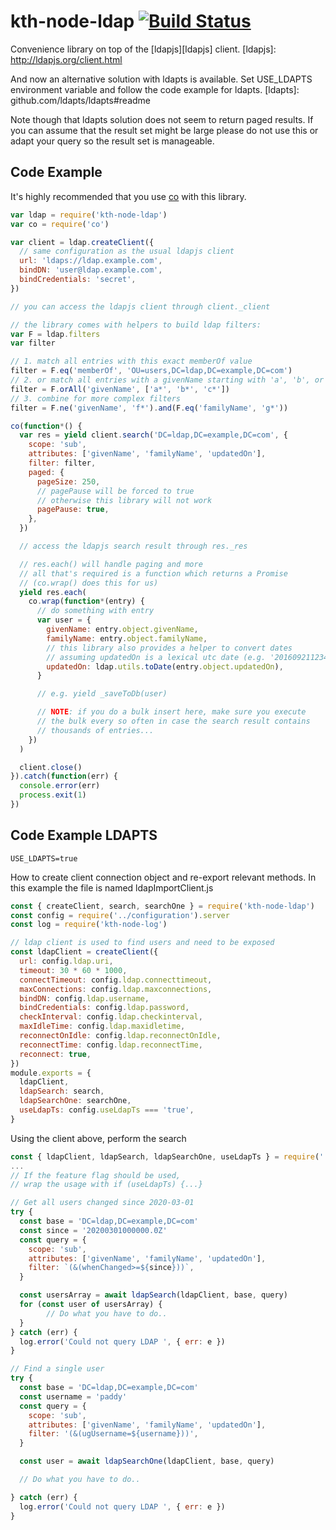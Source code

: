 # kth-node-ldap [![Build Status](https://travis-ci.org/KTH/kth-node-ldap.svg?branch=master)](https://travis-ci.org/KTH/kth-node-ldap)

Convenience library on top of the [ldapjs][ldapjs] client.
[ldapjs]: http://ldapjs.org/client.html

And now an alternative solution with ldapts is available. Set USE_LDAPTS environment variable and follow the code example for ldapts.
[ldapts]: github.com/ldapts/ldapts#readme

Note though that ldapts solution does not seem to return paged results. If you can assume that the result set might be large please do not use this or adapt your query so the result set is manageable.

## Code Example

It's highly recommended that you use [co][co] with this library.

[co]: https://www.npmjs.com/package/co

```javascript
var ldap = require('kth-node-ldap')
var co = require('co')

var client = ldap.createClient({
  // same configuration as the usual ldapjs client
  url: 'ldaps://ldap.example.com',
  bindDN: 'user@ldap.example.com',
  bindCredentials: 'secret',
})

// you can access the ldapjs client through client._client

// the library comes with helpers to build ldap filters:
var F = ldap.filters
var filter

// 1. match all entries with this exact memberOf value
filter = F.eq('memberOf', 'OU=users,DC=ldap,DC=example,DC=com')
// 2. or match all entries with a givenName starting with 'a', 'b', or 'c'
filter = F.orAll('givenName', ['a*', 'b*', 'c*'])
// 3. combine for more complex filters
filter = F.ne('givenName', 'f*').and(F.eq('familyName', 'g*'))

co(function*() {
  var res = yield client.search('DC=ldap,DC=example,DC=com', {
    scope: 'sub',
    attributes: ['givenName', 'familyName', 'updatedOn'],
    filter: filter,
    paged: {
      pageSize: 250,
      // pagePause will be forced to true
      // otherwise this library will not work
      pagePause: true,
    },
  })

  // access the ldapjs search result through res._res

  // res.each() will handle paging and more
  // all that's required is a function which returns a Promise
  // (co.wrap() does this for us)
  yield res.each(
    co.wrap(function*(entry) {
      // do something with entry
      var user = {
        givenName: entry.object.givenName,
        familyName: entry.object.familyName,
        // this library also provides a helper to convert dates
        // assuming updatedOn is a lexical utc date (e.g. '20160921123456.0Z')
        updatedOn: ldap.utils.toDate(entry.object.updatedOn),
      }

      // e.g. yield _saveToDb(user)

      // NOTE: if you do a bulk insert here, make sure you execute
      // the bulk every so often in case the search result contains
      // thousands of entries...
    })
  )

  client.close()
}).catch(function(err) {
  console.error(err)
  process.exit(1)
})
```

## Code Example LDAPTS

```
USE_LDAPTS=true
```

How to create client connection object and re-export relevant methods. In this example the file is named ldapImportClient.js

```javascript
const { createClient, search, searchOne } = require('kth-node-ldap')
const config = require('../configuration').server
const log = require('kth-node-log')

// ldap client is used to find users and need to be exposed
const ldapClient = createClient({
  url: config.ldap.uri,
  timeout: 30 * 60 * 1000,
  connectTimeout: config.ldap.connecttimeout,
  maxConnections: config.ldap.maxconnections,
  bindDN: config.ldap.username,
  bindCredentials: config.ldap.password,
  checkInterval: config.ldap.checkinterval,
  maxIdleTime: config.ldap.maxidletime,
  reconnectOnIdle: config.ldap.reconnectOnIdle,
  reconnectTime: config.ldap.reconnectTime,
  reconnect: true,
})
module.exports = {
  ldapClient,
  ldapSearch: search,
  ldapSearchOne: searchOne,
  useLdapTs: config.useLdapTs === 'true',
}
```

Using the client above, perform the search

```javascript
const { ldapClient, ldapSearch, ldapSearchOne, useLdapTs } = require('./ldapImportClient')
...
// If the feature flag should be used,
// wrap the usage with if (useLdapTs) {...}

// Get all users changed since 2020-03-01
try {
  const base = 'DC=ldap,DC=example,DC=com'
  const since = '20200301000000.0Z'
  const query = {
    scope: 'sub',
    attributes: ['givenName', 'familyName', 'updatedOn'],
    filter: `(&(whenChanged>=${since}))`,
  }

  const usersArray = await ldapSearch(ldapClient, base, query)
  for (const user of usersArray) {
        // Do what you have to do..
  }
} catch (err) {
  log.error('Could not query LDAP ', { err: e })
}

// Find a single user
try {
  const base = 'DC=ldap,DC=example,DC=com'
  const username = 'paddy'
  const query = {
    scope: 'sub',
    attributes: ['givenName', 'familyName', 'updatedOn'],
    filter: '(&(ugUsername=${username}))',
  }

  const user = await ldapSearchOne(ldapClient, base, query)

  // Do what you have to do..

} catch (err) {
  log.error('Could not query LDAP ', { err: e })
}


```
